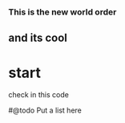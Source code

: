 ### This is the new world order

## and its cool

# start

check in this code

#@todo Put a list here


